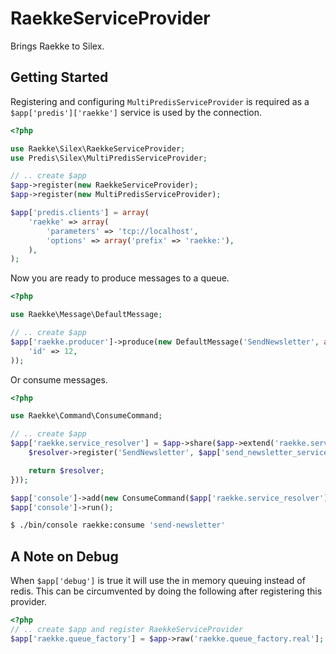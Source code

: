 RaekkeServiceProvider
=====================

Brings Raekke to Silex.

Getting Started
---------------

Registering and configuring `MultiPredisServiceProvider` is required as a
`$app['predis']['raekke']` service is used by the connection.

``` php
<?php

use Raekke\Silex\RaekkeServiceProvider;
use Predis\Silex\MultiPredisServiceProvider;

// .. create $app
$app->register(new RaekkeServiceProvider);
$app->register(new MultiPredisServiceProvider);

$app['predis.clients'] = array(
    'raekke' => array(
        'parameters' => 'tcp://localhost',
        'options' => array('prefix' => 'raekke:'),
    ),
);
```

Now you are ready to produce messages to a queue.

``` php
<?php

use Raekke\Message\DefaultMessage;

// .. create $app
$app['raekke.producer']->produce(new DefaultMessage('SendNewsletter', array(
    'id' => 12,
));
```

Or consume messages.

``` php
<?php

use Raekke\Command\ConsumeCommand;

// .. create $app
$app['raekke.service_resolver'] = $app->share($app->extend('raekke.service_resolver', function ($resolver, $app) {
    $resolver->register('SendNewsletter', $app['send_newsletter_service']);

    return $resolver;
}));

$app['console']->add(new ConsumeCommand($app['raekke.service_resolver'], $app['raekke.queue_factory']));
$app['console']->run();
```

``` bash
$ ./bin/console raekke:consume 'send-newsletter'
```

A Note on Debug
---------------

When `$app['debug']` is true it will use the in memory queuing instead of redis.
This can be circumvented by doing the following after registering this provider.

``` php
<?php
// .. create $app and register RaekkeServiceProvider
$app['raekke.queue_factory'] = $app->raw('raekke.queue_factory.real'];
```
